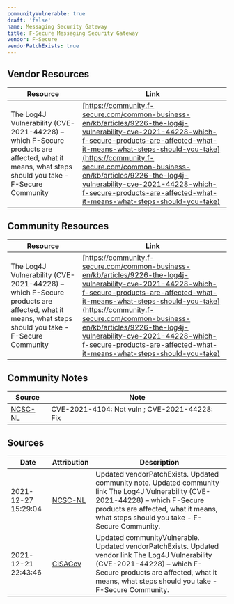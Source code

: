 ```yaml
---
communityVulnerable: true
draft: 'false'
name: Messaging Security Gateway
title: F-Secure Messaging Security Gateway
vendor: F-Secure
vendorPatchExists: true
---
```


## Vendor Resources
| Resource | Link |
| --- | --- |
| The Log4J Vulnerability (CVE-2021-44228) – which F-Secure products are affected, what it means, what steps should you take - F-Secure Community | [https://community.f-secure.com/common-business-en/kb/articles/9226-the-log4j-vulnerability-cve-2021-44228-which-f-secure-products-are-affected-what-it-means-what-steps-should-you-take](https://community.f-secure.com/common-business-en/kb/articles/9226-the-log4j-vulnerability-cve-2021-44228-which-f-secure-products-are-affected-what-it-means-what-steps-should-you-take) |

## Community Resources
| Resource | Link |
| --- | --- |
| The Log4J Vulnerability (CVE-2021-44228) – which F-Secure products are affected, what it means, what steps should you take - F-Secure Community | [https://community.f-secure.com/common-business-en/kb/articles/9226-the-log4j-vulnerability-cve-2021-44228-which-f-secure-products-are-affected-what-it-means-what-steps-should-you-take](https://community.f-secure.com/common-business-en/kb/articles/9226-the-log4j-vulnerability-cve-2021-44228-which-f-secure-products-are-affected-what-it-means-what-steps-should-you-take) |

## Community Notes
| Source | Note |
| --- | --- |
| [NCSC-NL](https://github.com/NCSC-NL/log4shell/blob/main/software/README.md) | CVE-2021-4104: Not vuln ; CVE-2021-44228: Fix </ul> |

## Sources
| Date | Attribution | Description |
| --- | --- | --- |
| 2021-12-27 15:29:04 | [NCSC-NL](https://github.com/NCSC-NL/log4shell/blob/main/software/README.md) | Updated vendorPatchExists. Updated community note. Updated community link The Log4J Vulnerability (CVE-2021-44228) – which F-Secure products are affected, what it means, what steps should you take - F-Secure Community.  |
| 2021-12-21 22:43:46 | [CISAGov](https://raw.githubusercontent.com/cisagov/log4j-affected-db/develop/README.md) | Updated communityVulnerable. Updated vendorPatchExists. Updated vendor link The Log4J Vulnerability (CVE-2021-44228) – which F-Secure products are affected, what it means, what steps should you take - F-Secure Community.  |
